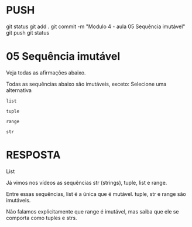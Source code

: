 
# ###################################################################################################################################################################
# ###################################################################################################################################################################
# PUSH

git status
git add .
git commit -m "Modulo 4 - aula 05 Sequência imutável"
git push
git status


# ###################################################################################################################################################################
# ###################################################################################################################################################################
# 05 Sequência imutável

Veja todas as afirmações abaixo.

Todas as sequências abaixo são imutáveis, exceto:
Selecione uma alternativa

    list

    tuple

    range

    str




# ###################################################################################################################################################################
# ###################################################################################################################################################################
# RESPOSTA

List


Já vimos nos vídeos as sequências str (strings), tuple, list e range.

Entre essas sequências, list é a única que é mutável. tuple, str e range são imutáveis.

Não falamos explicitamente que range é imutável, mas saiba que ele se comporta como tuples e strs.
